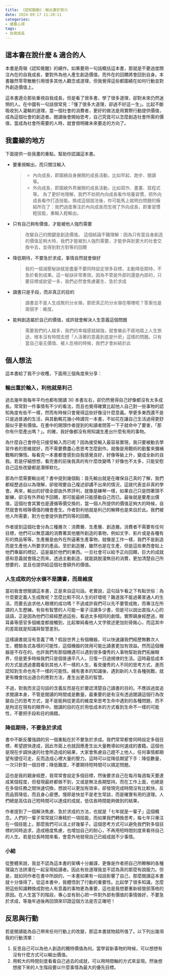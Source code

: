```yaml
---
title: 《認知驅動》：輸出重於努力
date: 2024-09-17 11:20:11
categories:
- 讀書心得
tags:
- 自我成長
---
```

## 這本書在說什麼 & 適合的人

本書是周嶺《認知覺醒》的續作。如果要用一句話概括這本書，那就是不要過度關注內在的自我成長，要對外為他人產生創造價值，而外在的回饋將會回到自身。本書雖然零零散散引用很多其他人觀念或道理，但我覺得這些都圍繞在如何行動並對外創造價值上。

這本書適合那些重視自我成長，但是看了很多書，學了很多道理，卻對未來仍然迷惘的人。在中國有一句話很常見：「懂了很多大道理，卻過不好這一生」。比起不斷吸收別人灌輸的道理，當一個社會的消費者，更好的做法是用實際行動提供價值，成為這個社會的創造者。閱讀後會開始思考，自己究竟可以怎麼創造社會所需的價值，當成為社會所需要的人時，就會很明確未來要走的方向了。

## 我畫線的地方

下面提供一些我畫的重點，幫助你認識這本書。

* 要重視輸出，而只關注輸入

  > * 內向成長，即圍繞⾃⾝展開的成長活動，⽐如早起、跑步、閱讀等。
  > * 外向成長，即圍繞外界展開的成長活動，⽐如寫作、畫畫、寫程式等。
  > 為了更好地理解，我們不妨把內向成長看作培養習慣，把外向成長看作打造技能。換成這個說法後，你可能馬上就明⽩問題的癥結所在了：我們過度專注於內向成長⽽忽視了外向成長，即重習慣輕技能，重輸⼊輕輸出。

* 只有自己夠有價值，才能被他人強烈需要

  > 改變⾃⼰的關鍵是創造價值。
  > 這個結論不難理解：因為只有當⾃⾝創造的價值⾜夠⼤時，我們才能被別⼈強烈需要，才能參與到更⼤的社會交換中去，並得到對⽅對等的回饋

* 降低期待，不要急於求成，事情自然就會做好

  > 我的⼀個減壓秘訣就是盡量不要同時設定很多⽬標，主動降低期待，不急於看到成果。這⼀秘訣⾮常奏效。因為不管是外部的還是內部的，只要⽬標或欲望⼀多，我們必然會焦慮叢⽣、急於求成

* 讀書只是手段，而非真正的目的

  > 讀書並不是⼈⽣成敗的分⽔嶺，那麽真正的分⽔嶺在哪裡呢？答案也是兩個字：維度。

* 能夠創造屬於自己的價值，或許就會解決人生意義這個問題

  > 需要我們的⼈越多，我們的幸福感就越強，就會樂此不疲地踏上⼈⽣旅途，根本沒有時間去想「⼈活著的意義到底是什麽」這樣的問題。只有當⾃⼰毫⽆價值、被⼈忽視的時候，我們才會糾結於此

## 個人想法

這本書給了我不少收穫，下面用三個角度來分享：

### 輸出重於輸入，利他就是利己

過去幾年我每年平均也都有閱讀 30 本書左右，卻仍然覺得自己好像都沒有太多成長。常常對一件事情有不少的看法，而且也覺得確實比起他人自己對一些事物的認知角度有些不一樣，然而有時候只會覺得這些好像沒什麼意義。學更多東西還不是只是過普通的生活，與其動輒花幾小時讀完一本書，不如花在讓自己生活過得更舒服似乎更有價值。在書中的開頭作者提到的和讀者問答一下子就命中了要害，「那你有什麼產出嗎？」。的確，我好像都沒有用知識生產出什麼有用的事物。

為什麼自己會停在只接受輸入而已呢？因為接受輸入最容易實現，我只要被動去學習作者的思維就好，而不需要費盡心思思考怎麼創作。就像是用戰術的勤奮來彌補戰略的懶惰。每看完一本書都會感到自我感覺良好，好像等級上升，變成全新的自我。若是仔細想想，看完書的前後我真的有什麼改變嗎？好像也不太多，只能安慰自己這些改變都是潛移默化。

那為什麼需要輸出呢？書中提到幾個點：首先輸出就是在確保自己真的了解，我們都經歷過自以為理解，卻發現要自己複述卻講不出來的情況，這就代表並非真的學會。再來，輸出的好壞全部由外界評判，就像是練琴一樣，如果自己只是悶著頭不斷練，卻沒有外界給予回饋，那可能最終只能感動自己而已。最後就是要產出價值，這個社會其實也是遵循等價交換的，當一個人所提供的價值足夠大的時候，自然就會有相等價值的機會產生。作者對利他就是利己的解釋也是來自於此。我們被他人所需要，對方也會提供我們同等的回饋。

作者提到這個社會分為三種層次：消費層、生產層、創造層。消費者不需要有任何目標，他們可以無意識的消費著其他層所創造的事物，例如文字、影片或是各種有形的商品等等。生產層是由外在所逼著生產事物，就像是工作一樣，我們不是創造而是生產他人所要求的產品。至於創造層，雖然也是在生產，但是這些東西會貼上他們專屬的標記，這是屬於他們的東西。一旦社會可以給予正向回饋，巨大的成就感和意義就會隨之而來。透過主動創造，就能跳脫漫無目的消費，更加清楚自己所想要的，並且也提供給這個社會額外的價值。

### 人生成敗的分水嶺不是讀書，而是維度

當初我會想閱讀這本書，正是來自這句話。老實說，這句話乍看之下有點世俗：為什麼要定義人生成敗呢？怎麼比較不同人生的好壞呢？難道我不能過著普通人的生活，而要去追求他人眼裡的成功嗎？不過或許我們可以先不要管成敗，而專注在所謂的人生歷練。有些有智慧的人可能一輩子沒讀多少書，但是可以說出直指人心的話語，正是因為他們已經經歷過這些，看過太多相同的劇情。實際親身經歷過，眼耳鼻等感官多個維度都接觸到，比起單純看他人文字敘述更加刻骨銘心，而這其中的差距就是知識與智慧差別。

這樣讀書就沒有意義了嗎？假設世界上有個機器，可以快速讓我們經歷無數次人生，體驗各式各樣的可能性，這個機器的效用可能比讀書更加有效益。然而這個機器是不存在的。也許我們有那個機遇可以遇到很多優秀的人事物幫助我們拓展眼界，但是更多時候我們只是個普通平凡人，日復一日過規律的生活。這時最低成本的方式是透過書籍看到其他人不一樣的人生，看見優秀的人不同的思考方式，進而認知到生命也有不一樣的可能性。擁有書本的知識後，遇到新的人生各種挑戰，就更有機會找出適合的應對方法，產生出更高的智慧。

不過，對我而言這句話的含義反而是在於要認清楚自己讀書的目的。不應該過度追求閱讀本身，不管是閱讀的時間或是數量。最重要的是有沒有透過閱讀這個行為改變自己的思考方式，是不是能夠從更高的維度來思考生命中遇到的各種問題，而不是拘泥在現有的眼界中。閱讀的目的在於用低成本的方式看到生命不一樣的可能性，不要把手段和目的搞錯。

### 降低期待，不要急於求成

書中不斷反覆強調的另一個重點在於不要急於求成。我們常常都會同時設定多個目標，希望趕快達成，因此市面上也就因應產生出大量教導如何速成的書籍。這個也是現在步調快速的社會所造成的結果，大家會焦慮自己趕不上他人，任何事情都期望有捷徑可走，反而造成心裡大量的壓力。這時可以從降低期望下手：降低數量，一次只針對一個目標；降低難度，不要期待短時間可以搞定問題。

這也是我的親身經歷，我常常會設定多個目標，然後要求自己在每月每週每天要達成某個程度，但發現最終都做不到，又或是無法長期堅持。而在工作上面，也總是在多個任務之間快速切換，想說可以更加有效率，卻發現完成時間沒有比較快，反而品質降低，而且身心疲憊。慢即是快並不是老生常談，而是確實有用的道理。人們總是高估自己短時間可以達成的成就，低估長時間能夠做到的結果。

作者提到了一個解決焦慮、急於求成的方法，也就是「七年就是一輩子」這個概念。人們的一輩子常常就只專精於一項技能，而如果我們轉換思考，每七年只專注在一個技能上，那麼我們可以活上好幾輩子。這個思考方式可以避免我們對多個目標的同時追求，造成極度焦慮，也增加自己的耐心，不再用短時間刻度來看待自己的人生。若是拉長時間來看，會意外地發現自己已經成就不少事情。

### 小結

從整體來說，我並不認為這本書的架構十分嚴謹，更像是作者把自己所瞭解的各種理論方法拼湊在一起呈現給讀者。因此有些道理我並不認為真的那麼有說服力。但是，就如同作者在書中所說的，一本書如果有一段話影響了自己，那麼閱讀這本書就十分值得了。從這本書中，我體悟到了行動的重要性。比起學了很多知識，怎麼把這些知識轉換成對他人有意義的事物更為重要，這也是我想要重新經營部落格的原因。在人生當下的階段，專心並有耐心把一件對外部有價值的事情做好，不要急於求成，等幾年過後再回頭來印證這個方法是否正確吧！

## 反思與行動

若是閱讀能為自己帶來任何行動上的改變，那這本書就物超所值了。以下列出幾項我的行動清單：

1. 反思自己可以為他人創造的獨特價值為何。當學習新事物的時候，可以想想有沒有什麼方式可以輸出價值。
2. 用較大的時間刻度看看自己過去的成就，可以用時間軸的方式來呈現。然後想想接下來的人生階段要以什麼事情為最大的優先目標。
